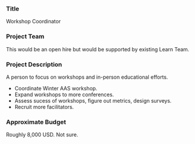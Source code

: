 ### Title
Workshop Coordinator

### Project Team
This would be an open hire but would be supported by existing Learn Team.

### Project Description
A person to focus on workshops and in-person educational efforts. 
- Coordinate Winter AAS workshop.
- Expand workshops to more conferences.
- Assess sucess of workshops, figure out metrics, design surveys.
- Recruit more facilitators.


### Approximate Budget
Roughly 8,000 USD. Not sure.